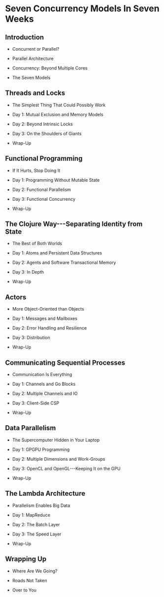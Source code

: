 # Seven Concurrency Models In Seven Weeks


## Introduction

- Concurrent or Parallel?

- Parallel Architecture

- Concurrency: Beyond Multiple Cores

- The Seven Models

## Threads and Locks

- The Simplest Thing That Could Possibly Work

- Day 1: Mutual Exclusion and Memory Models

- Day 2: Beyond Intrinsic Locks

- Day 3: On the Shoulders of Giants

- Wrap-Up

## Functional Programming

- If It Hurts, Stop Doing It

- Day 1: Programming Without Mutable State

- Day 2: Functional Parallelism

- Day 3: Functional Concurrency

- Wrap-Up

## The Clojure Way---Separating Identity from State

- The Best of Both Worlds

- Day 1: Atoms and Persistent Data Structures

- Day 2: Agents and Software Transactional Memory

- Day 3: In Depth

- Wrap-Up

## Actors

- More Object-Oriented than Objects

- Day 1: Messages and Mailboxes

- Day 2: Error Handling and Resilience

- Day 3: Distribution

- Wrap-Up

## Communicating Sequential Processes

- Communication Is Everything

- Day 1: Channels and Go Blocks

- Day 2: Multiple Channels and IO

- Day 3: Client-Side CSP

- Wrap-Up

## Data Parallelism

- The Supercomputer Hidden in Your Laptop

- Day 1: GPGPU Programming

- Day 2: Multiple Dimensions and Work-Groups

- Day 3: OpenCL and OpenGL---Keeping It on the GPU

- Wrap-Up

## The Lambda Architecture

- Parallelism Enables Big Data

- Day 1: MapReduce

- Day 2: The Batch Layer

- Day 3: The Speed Layer

- Wrap-Up

## Wrapping Up

- Where Are We Going?

- Roads Not Taken

- Over to You


